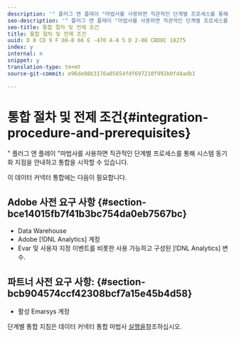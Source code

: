 ```yaml
---
description: '" 플러그 앤 플레이 "마법사를 사용하면 직관적인 단계별 프로세스를 통해 시스템 동기화 지점을 안내하고 통합을 시작할 수 있습니다.'
seo-description: '" 플러그 앤 플레이 "마법사를 사용하면 직관적인 단계별 프로세스를 통해 시스템 동기화 지점을 안내하고 통합을 시작할 수 있습니다.'
seo-title: 통합 절차 및 전제 조건
title: 통합 절차 및 전제 조건
uuid: D 0 CD 9 F 08-B 66 E -470 A-A 5 D 2-08 CBDDC 18275
index: y
internal: n
snippet: y
translation-type: tm+mt
source-git-commit: e96de98b3176a05654fdf697210f992b0fd4adb1

---
```



# 통합 절차 및 전제 조건{#integration-procedure-and-prerequisites}

" 플러그 앤 플레이 "마법사를 사용하면 직관적인 단계별 프로세스를 통해 시스템 동기화 지점을 안내하고 통합을 시작할 수 있습니다.

이 데이터 커넥터 통합에는 다음이 필요합니다.

## Adobe 사전 요구 사항 {#section-bce14015fb7f41b3bc754da0eb7567bc}

* Data Warehouse
* Adobe [!DNL Analytics] 계정
* Evar 및 사용자 지정 이벤트를 비롯한 사용 가능하고 구성된 [!DNL Analytics] 변수.

## 파트너 사전 요구 사항: {#section-bcb904574ccf42308bcf7a15e45b4d58}

* 활성 Emarsys 계정

단계별 통합 지침은 데이터 커넥터 통합 마법사 [실행을](../emarsys-overview/emarsys-wizard.md#task-72b844fe0f7a44d9acf3eb8f9f7ecb5a)참조하십시오.
